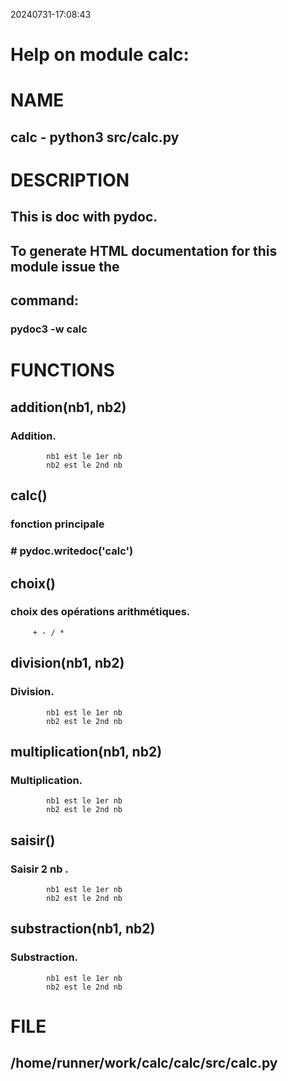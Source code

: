 20240731-17:08:43
# Help on module calc:

# NAME
## calc - python3 src/calc.py

# DESCRIPTION
## This is doc with pydoc.  
## To generate HTML documentation for this module issue the
## command:
### pydoc3 -w calc

# FUNCTIONS
## addition(nb1, nb2)
### Addition.
            nb1 est le 1er nb
            nb2 est le 2nd nb
    
## calc()
### fonction principale
### # pydoc.writedoc('calc')
    
## choix()
### choix des opérations arithmétiques.
         + - / *
    
## division(nb1, nb2)
### Division.
            nb1 est le 1er nb
            nb2 est le 2nd nb
    
## multiplication(nb1, nb2)
### Multiplication.
            nb1 est le 1er nb
            nb2 est le 2nd nb
    
## saisir()
### Saisir 2 nb .
            nb1 est le 1er nb
            nb2 est le 2nd nb
    
## substraction(nb1, nb2)
### Substraction.
            nb1 est le 1er nb
            nb2 est le 2nd nb

# FILE
## /home/runner/work/calc/calc/src/calc.py
